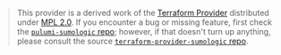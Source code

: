 > This provider is a derived work of the [Terraform Provider](https://github.com/SumoLogic/terraform-provider-sumologic)
> distributed under [MPL 2.0](https://www.mozilla.org/en-US/MPL/2.0/). If you encounter a bug or missing feature,
> first check the [`pulumi-sumologic` repo](https://github.com/pulumi/pulumi-sumologic/issues); however, if that doesn't turn up anything,
> please consult the source [`terraform-provider-sumologic` repo](https://github.com/SumoLogic/terraform-provider-sumologic/issues).